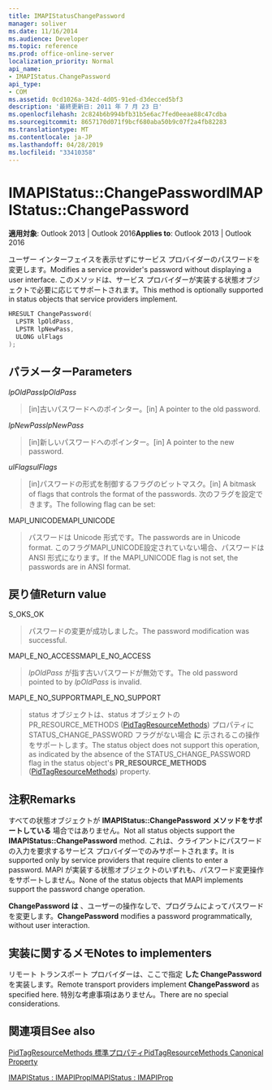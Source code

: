 ```yaml
---
title: IMAPIStatusChangePassword
manager: soliver
ms.date: 11/16/2014
ms.audience: Developer
ms.topic: reference
ms.prod: office-online-server
localization_priority: Normal
api_name:
- IMAPIStatus.ChangePassword
api_type:
- COM
ms.assetid: 0cd1026a-342d-4d05-91ed-d3decced5bf3
description: '最終更新日: 2011 年 7 月 23 日'
ms.openlocfilehash: 2c824b6b994bfb31b5e6ac7fed0eeae88c47cdba
ms.sourcegitcommit: 8657170d071f9bcf680aba50b9c07f2a4fb82283
ms.translationtype: MT
ms.contentlocale: ja-JP
ms.lasthandoff: 04/28/2019
ms.locfileid: "33410358"
---
```

# <a name="imapistatuschangepassword"></a><span data-ttu-id="631b8-103">IMAPIStatus::ChangePassword</span><span class="sxs-lookup"><span data-stu-id="631b8-103">IMAPIStatus::ChangePassword</span></span>

  
  
<span data-ttu-id="631b8-104">**適用対象**: Outlook 2013 | Outlook 2016</span><span class="sxs-lookup"><span data-stu-id="631b8-104">**Applies to**: Outlook 2013 | Outlook 2016</span></span> 
  
<span data-ttu-id="631b8-105">ユーザー インターフェイスを表示せずにサービス プロバイダーのパスワードを変更します。</span><span class="sxs-lookup"><span data-stu-id="631b8-105">Modifies a service provider's password without displaying a user interface.</span></span> <span data-ttu-id="631b8-106">このメソッドは、サービス プロバイダーが実装する状態オブジェクトで必要に応じてサポートされます。</span><span class="sxs-lookup"><span data-stu-id="631b8-106">This method is optionally supported in status objects that service providers implement.</span></span>
  
```cpp
HRESULT ChangePassword(
  LPSTR lpOldPass,
  LPSTR lpNewPass,
  ULONG ulFlags
);
```

## <a name="parameters"></a><span data-ttu-id="631b8-107">パラメーター</span><span class="sxs-lookup"><span data-stu-id="631b8-107">Parameters</span></span>

 <span data-ttu-id="631b8-108">_lpOldPass_</span><span class="sxs-lookup"><span data-stu-id="631b8-108">_lpOldPass_</span></span>
  
> <span data-ttu-id="631b8-109">[in]古いパスワードへのポインター。</span><span class="sxs-lookup"><span data-stu-id="631b8-109">[in] A pointer to the old password.</span></span>
    
 <span data-ttu-id="631b8-110">_lpNewPass_</span><span class="sxs-lookup"><span data-stu-id="631b8-110">_lpNewPass_</span></span>
  
> <span data-ttu-id="631b8-111">[in]新しいパスワードへのポインター。</span><span class="sxs-lookup"><span data-stu-id="631b8-111">[in] A pointer to the new password.</span></span>
    
 <span data-ttu-id="631b8-112">_ulFlags_</span><span class="sxs-lookup"><span data-stu-id="631b8-112">_ulFlags_</span></span>
  
> <span data-ttu-id="631b8-113">[in]パスワードの形式を制御するフラグのビットマスク。</span><span class="sxs-lookup"><span data-stu-id="631b8-113">[in] A bitmask of flags that controls the format of the passwords.</span></span> <span data-ttu-id="631b8-114">次のフラグを設定できます。</span><span class="sxs-lookup"><span data-stu-id="631b8-114">The following flag can be set:</span></span>
    
<span data-ttu-id="631b8-115">MAPI_UNICODE</span><span class="sxs-lookup"><span data-stu-id="631b8-115">MAPI_UNICODE</span></span> 
  
> <span data-ttu-id="631b8-116">パスワードは Unicode 形式です。</span><span class="sxs-lookup"><span data-stu-id="631b8-116">The passwords are in Unicode format.</span></span> <span data-ttu-id="631b8-117">このフラグMAPI_UNICODE設定されていない場合、パスワードは ANSI 形式になります。</span><span class="sxs-lookup"><span data-stu-id="631b8-117">If the MAPI_UNICODE flag is not set, the passwords are in ANSI format.</span></span>
    
## <a name="return-value"></a><span data-ttu-id="631b8-118">戻り値</span><span class="sxs-lookup"><span data-stu-id="631b8-118">Return value</span></span>

<span data-ttu-id="631b8-119">S_OK</span><span class="sxs-lookup"><span data-stu-id="631b8-119">S_OK</span></span> 
  
> <span data-ttu-id="631b8-120">パスワードの変更が成功しました。</span><span class="sxs-lookup"><span data-stu-id="631b8-120">The password modification was successful.</span></span>
    
<span data-ttu-id="631b8-121">MAPI_E_NO_ACCESS</span><span class="sxs-lookup"><span data-stu-id="631b8-121">MAPI_E_NO_ACCESS</span></span> 
  
> <span data-ttu-id="631b8-122">_lpOldPass_ が指す古いパスワードが無効です。</span><span class="sxs-lookup"><span data-stu-id="631b8-122">The old password pointed to by  _lpOldPass_ is invalid.</span></span> 
    
<span data-ttu-id="631b8-123">MAPI_E_NO_SUPPORT</span><span class="sxs-lookup"><span data-stu-id="631b8-123">MAPI_E_NO_SUPPORT</span></span> 
  
> <span data-ttu-id="631b8-124">status オブジェクトは、status オブジェクトの PR_RESOURCE_METHODS ([PidTagResourceMethods](pidtagresourcemethods-canonical-property.md)) プロパティに STATUS_CHANGE_PASSWORD フラグがない場合 **に** 示されるこの操作をサポートします。</span><span class="sxs-lookup"><span data-stu-id="631b8-124">The status object does not support this operation, as indicated by the absence of the STATUS_CHANGE_PASSWORD flag in the status object's **PR_RESOURCE_METHODS** ([PidTagResourceMethods](pidtagresourcemethods-canonical-property.md)) property.</span></span>
    
## <a name="remarks"></a><span data-ttu-id="631b8-125">注釈</span><span class="sxs-lookup"><span data-stu-id="631b8-125">Remarks</span></span>

<span data-ttu-id="631b8-126">すべての状態オブジェクトが **IMAPIStatus::ChangePassword メソッドをサポートしている** 場合ではありません。</span><span class="sxs-lookup"><span data-stu-id="631b8-126">Not all status objects support the **IMAPIStatus::ChangePassword** method.</span></span> <span data-ttu-id="631b8-127">これは、クライアントにパスワードの入力を要求するサービス プロバイダーでのみサポートされます。</span><span class="sxs-lookup"><span data-stu-id="631b8-127">It is supported only by service providers that require clients to enter a password.</span></span> <span data-ttu-id="631b8-128">MAPI が実装する状態オブジェクトのいずれも、パスワード変更操作をサポートしません。</span><span class="sxs-lookup"><span data-stu-id="631b8-128">None of the status objects that MAPI implements support the password change operation.</span></span> 
  
 <span data-ttu-id="631b8-129">**ChangePassword は** 、ユーザーの操作なしで、プログラムによってパスワードを変更します。</span><span class="sxs-lookup"><span data-stu-id="631b8-129">**ChangePassword** modifies a password programmatically, without user interaction.</span></span> 
  
## <a name="notes-to-implementers"></a><span data-ttu-id="631b8-130">実装に関するメモ</span><span class="sxs-lookup"><span data-stu-id="631b8-130">Notes to implementers</span></span>

<span data-ttu-id="631b8-131">リモート トランスポート プロバイダーは、ここで指定 **した ChangePassword** を実装します。</span><span class="sxs-lookup"><span data-stu-id="631b8-131">Remote transport providers implement **ChangePassword** as specified here.</span></span> <span data-ttu-id="631b8-132">特別な考慮事項はありません。</span><span class="sxs-lookup"><span data-stu-id="631b8-132">There are no special considerations.</span></span> 
  
## <a name="see-also"></a><span data-ttu-id="631b8-133">関連項目</span><span class="sxs-lookup"><span data-stu-id="631b8-133">See also</span></span>



[<span data-ttu-id="631b8-134">PidTagResourceMethods 標準プロパティ</span><span class="sxs-lookup"><span data-stu-id="631b8-134">PidTagResourceMethods Canonical Property</span></span>](pidtagresourcemethods-canonical-property.md)
  
[<span data-ttu-id="631b8-135">IMAPIStatus : IMAPIProp</span><span class="sxs-lookup"><span data-stu-id="631b8-135">IMAPIStatus : IMAPIProp</span></span>](imapistatusimapiprop.md)

